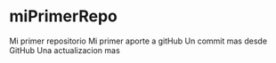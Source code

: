 # miPrimerRepo
Mi primer repositorio
Mi primer aporte a gitHub
Un commit mas desde  GitHub
Una actualizacion mas
